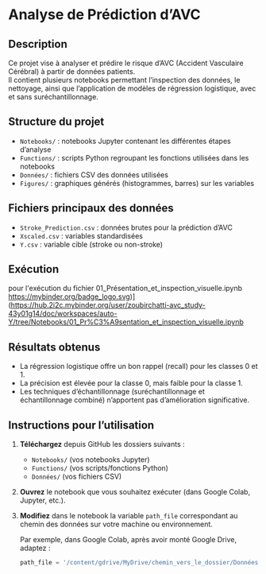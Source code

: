 # Analyse de Prédiction d’AVC

## Description  
Ce projet vise à analyser et prédire le risque d’AVC (Accident Vasculaire Cérébral) à partir de données patients.  
Il contient plusieurs notebooks permettant l’inspection des données, le nettoyage, ainsi que l’application de modèles de régression logistique, avec et sans suréchantillonnage.  

## Structure du projet

- `Notebooks/` : notebooks Jupyter contenant les différentes étapes d’analyse  
- `Functions/` : scripts Python regroupant les fonctions utilisées dans les notebooks  
- `Données/` : fichiers CSV des données utilisées  
- `Figures/` : graphiques générés (histogrammes, barres) sur les variables  

## Fichiers principaux des données

- `Stroke_Prediction.csv` : données brutes pour la prédiction d’AVC  
- `Xscaled.csv` : variables standardisées  
- `Y.csv` : variable cible (stroke ou non-stroke)
## Exécution
pour l'exécution du fichier 01_Présentation_et_inspection_visuelle.ipynb
https://mybinder.org/badge_logo.svg)](https://hub.2i2c.mybinder.org/user/zoubirchatti-avc_study-43y01g14/doc/workspaces/auto-Y/tree/Notebooks/01_Pr%C3%A9sentation_et_inspection_visuelle.ipynb
## Résultats obtenus

- La régression logistique offre un bon rappel (recall) pour les classes 0 et 1.  
- La précision est élevée pour la classe 0, mais faible pour la classe 1.  
- Les techniques d’échantillonnage (suréchantillonnage et échantillonnage combiné) n’apportent pas d’amélioration significative.  

## Instructions pour l’utilisation

1. **Téléchargez** depuis GitHub les dossiers suivants :  
   - `Notebooks/` (vos notebooks Jupyter)  
   - `Functions/` (vos scripts/fonctions Python)  
   - `Données/` (vos fichiers CSV)  

2. **Ouvrez** le notebook que vous souhaitez exécuter (dans Google Colab, Jupyter, etc.).  

3. **Modifiez** dans le notebook la variable `path_file` correspondant au chemin des données sur votre machine ou environnement.  
   
   Par exemple, dans Google Colab, après avoir monté Google Drive, adaptez :  
   ```python
   path_file = '/content/gdrive/MyDrive/chemin_vers_le_dossier/Données/Stroke_Prediction.csv'
